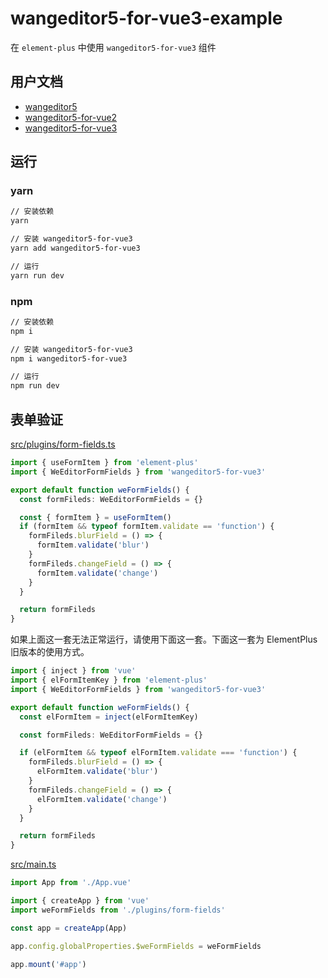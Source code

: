 # wangeditor5-for-vue3-example

在 `element-plus` 中使用 `wangeditor5-for-vue3` 组件

## 用户文档

- [wangeditor5](https://www.wangeditor.com/v5/)
- [wangeditor5-for-vue2](https://clinfc.github.io/wangeditor5-for-vue2/)
- [wangeditor5-for-vue3](https://clinfc.github.io/wangeditor5-for-vue3/)

## 运行

### yarn

```sh
// 安装依赖
yarn

// 安装 wangeditor5-for-vue3
yarn add wangeditor5-for-vue3

// 运行
yarn run dev
```

### npm

```sh
// 安装依赖
npm i

// 安装 wangeditor5-for-vue3
npm i wangeditor5-for-vue3

// 运行
npm run dev
```

## 表单验证

[src/plugins/form-fields.ts](./src/plugins/form-fields.ts)

```ts
import { useFormItem } from 'element-plus'
import { WeEditorFormFields } from 'wangeditor5-for-vue3'

export default function weFormFields() {
  const formFileds: WeEditorFormFields = {}

  const { formItem } = useFormItem()
  if (formItem && typeof formItem.validate == 'function') {
    formFileds.blurField = () => {
      formItem.validate('blur')
    }
    formFileds.changeField = () => {
      formItem.validate('change')
    }
  }

  return formFileds
}
```

如果上面这一套无法正常运行，请使用下面这一套。下面这一套为 ElementPlus 旧版本的使用方式。

```ts
import { inject } from 'vue'
import { elFormItemKey } from 'element-plus'
import { WeEditorFormFields } from 'wangeditor5-for-vue3'

export default function weFormFields() {
  const elFormItem = inject(elFormItemKey)

  const formFileds: WeEditorFormFields = {}

  if (elFormItem && typeof elFormItem.validate === 'function') {
    formFileds.blurField = () => {
      elFormItem.validate('blur')
    }
    formFileds.changeField = () => {
      elFormItem.validate('change')
    }
  }

  return formFileds
}
```

[src/main.ts](./src/main.ts)

```ts
import App from './App.vue'

import { createApp } from 'vue'
import weFormFields from './plugins/form-fields'

const app = createApp(App)

app.config.globalProperties.$weFormFields = weFormFields

app.mount('#app')
```
